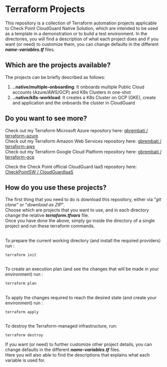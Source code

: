 
# Terraform Projects
This repository is a collection of Terraform automation projects applicable to Check Point CloudGuard Native Solution, which are intended to be used as a template in a demonstration or to build a test environment.  In the directories, you will find a description of what each project does and if you want (or need) to customize them, you can change defaults in the different __*name-variables.tf*__ files. 

## Which are the projects available?
The projects can be briefly described as follows:
1. **..native/multiple-onboarding**: It onboards multiple Public Cloud accounts (Azure/AWS/GCP) and K8s Clusters in one-shot
2. **..native/k8s-workload**: It creates a K8s Cluster on GCP (GKE), create and application and the onboards the cluster in CloudGuard

## Do you want to see more? 
Check out my Terraform Microsoft Azure repository here: [gbrembati / terraform-azure](https://github.com/gbrembati/terraform-azure)   
Check out my Terraform Amazon Web Services repository here: [gbrembati / terraform-aws](https://github.com/gbrembati/terraform-aws)   
Check out my Terraform Google Cloud Platform repository here: [gbrembati / terraform-gcp](https://github.com/gbrembati/terraform-gcp)    
   
Check the Check Point official CloudGuard IaaS repository here: [CheckPointSW / CloudGuardIaaS](https://github.com/CheckPointSW/CloudGuardIaaS)


## How do you use these projects?
The first thing that you need to do is download this repository, either via "*git clone*" or "*download as ZIP*".  
Choose which are projects that you want to use, and in each directory change the relative __*terraform.tfvars*__ file.   
Once you have done the above, simply go inside the directory of a single project and run these terraform commands.

##
To prepare the current working directory (and install the required providers) run :
```hcl
terraform init 
```
##
To create an execution plan (and see the changes that will be made in your environment) run :
```hcl
terraform plan
``` 
##
To apply the changes required to reach the desired state (and create your environment) run :
```hcl
terraform apply
```
## 
To destroy the Terraform-managed infrastructure, run:
```hcl
terraform destroy
```

If you want (or need) to further customize other project details, you can change defaults in the different __*name-variables.tf*__ files.   
Here you will also able to find the descriptions that explains what each variable is used for.
